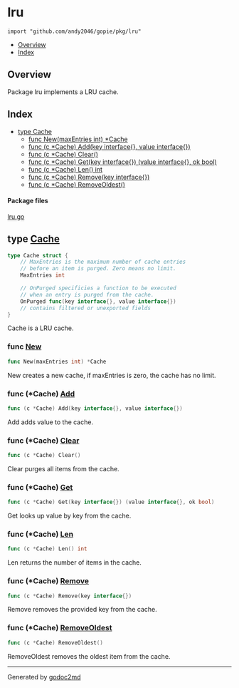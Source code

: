 

# lru
`import "github.com/andy2046/gopie/pkg/lru"`

* [Overview](#pkg-overview)
* [Index](#pkg-index)

## <a name="pkg-overview">Overview</a>
Package lru implements a LRU cache.




## <a name="pkg-index">Index</a>
* [type Cache](#Cache)
  * [func New(maxEntries int) *Cache](#New)
  * [func (c *Cache) Add(key interface{}, value interface{})](#Cache.Add)
  * [func (c *Cache) Clear()](#Cache.Clear)
  * [func (c *Cache) Get(key interface{}) (value interface{}, ok bool)](#Cache.Get)
  * [func (c *Cache) Len() int](#Cache.Len)
  * [func (c *Cache) Remove(key interface{})](#Cache.Remove)
  * [func (c *Cache) RemoveOldest()](#Cache.RemoveOldest)


#### <a name="pkg-files">Package files</a>
[lru.go](/src/github.com/andy2046/gopie/pkg/lru/lru.go) 






## <a name="Cache">type</a> [Cache](/src/target/lru.go?s=115:480#L10)
``` go
type Cache struct {
    // MaxEntries is the maximum number of cache entries
    // before an item is purged. Zero means no limit.
    MaxEntries int

    // OnPurged specificies a function to be executed
    // when an entry is purged from the cache.
    OnPurged func(key interface{}, value interface{})
    // contains filtered or unexported fields
}
```
Cache is a LRU cache.







### <a name="New">func</a> [New](/src/target/lru.go?s=618:649#L30)
``` go
func New(maxEntries int) *Cache
```
New creates a new cache, if maxEntries is zero, the cache has no limit.





### <a name="Cache.Add">func</a> (\*Cache) [Add](/src/target/lru.go?s=881:936#L42)
``` go
func (c *Cache) Add(key interface{}, value interface{})
```
Add adds value to the cache.




### <a name="Cache.Clear">func</a> (\*Cache) [Clear](/src/target/lru.go?s=2529:2552#L131)
``` go
func (c *Cache) Clear()
```
Clear purges all items from the cache.




### <a name="Cache.Get">func</a> (\*Cache) [Get](/src/target/lru.go?s=1355:1420#L63)
``` go
func (c *Cache) Get(key interface{}) (value interface{}, ok bool)
```
Get looks up value by key from the cache.




### <a name="Cache.Len">func</a> (\*Cache) [Len](/src/target/lru.go?s=2365:2390#L120)
``` go
func (c *Cache) Len() int
```
Len returns the number of items in the cache.




### <a name="Cache.Remove">func</a> (\*Cache) [Remove](/src/target/lru.go?s=1656:1695#L78)
``` go
func (c *Cache) Remove(key interface{})
```
Remove removes the provided key from the cache.




### <a name="Cache.RemoveOldest">func</a> (\*Cache) [RemoveOldest](/src/target/lru.go?s=1887:1917#L91)
``` go
func (c *Cache) RemoveOldest()
```
RemoveOldest removes the oldest item from the cache.








- - -
Generated by [godoc2md](http://godoc.org/github.com/davecheney/godoc2md)
